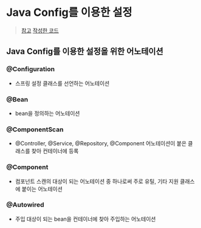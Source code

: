 # Java Config를 이용한 설정
> [참고](https://www.edwith.org/boostcourse-web-be/lecture/58972/)
> [작성한 코드](https://github.com/96glory/boostcourse-web-be/tree/ebba82d68814d29c7f145f8b8f80ce83cdb5bb89)

## Java Config를 이용한 설정을 위한 어노테이션

### @Configuration
* 스프링 설정 클래스를 선언하는 어노테이션

### @Bean
* bean을 정의하는 어노테이션

### @ComponentScan
* @Controller, @Service, @Repository, @Component 어노테이션이 붙은 클래스를 찾아 컨테이너에 등록

### @Component
* 컴포넌트 스캔의 대상이 되는 어노테이션 중 하나로써 주로 유틸, 기타 지원 클래스에 붙이는 어노테이션

### @Autowired
* 주입 대상이 되는 bean을 컨테이너에 찾아 주입하는 어노테이션
